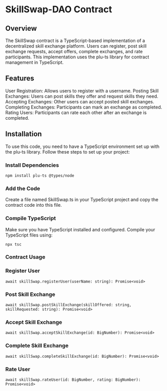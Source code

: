 # SkillSwap-DAO Contract

## Overview

The SkillSwap contract is a TypeScript-based implementation of a decentralized skill exchange platform. Users can register, post skill exchange requests, accept offers, complete exchanges, and rate participants. This implementation uses the plu-ts library for contract management in TypeScript.

## Features

User Registration: Allows users to register with a username.
Posting Skill Exchanges: Users can post skills they offer and request skills they need.
Accepting Exchanges: Other users can accept posted skill exchanges.
Completing Exchanges: Participants can mark an exchange as completed.
Rating Users: Participants can rate each other after an exchange is completed.

## Installation

To use this code, you need to have a TypeScript environment set up with the plu-ts library. Follow these steps to set up your project:

### Install Dependencies

`npm install plu-ts @types/node`

### Add the Code

Create a file named SkillSwap.ts in your TypeScript project and copy the contract code into this file.

### Compile TypeScript

Make sure you have TypeScript installed and configured. Compile your TypeScript files using:

`npx tsc`

### Contract Usage

### Register User

`await skillSwap.registerUser(userName: string): Promise<void>`

### Post Skill Exchange

`await skillSwap.postSkillExchange(skillOffered: string, skillRequested: string): Promise<void>`

### Accept Skill Exchange

`await skillSwap.acceptSkillExchange(id: BigNumber): Promise<void>`

### Complete Skill Exchange

`await skillSwap.completeSkillExchange(id: BigNumber): Promise<void>`

### Rate User

`await skillSwap.rateUser(id: BigNumber, rating: BigNumber): Promise<void>`








